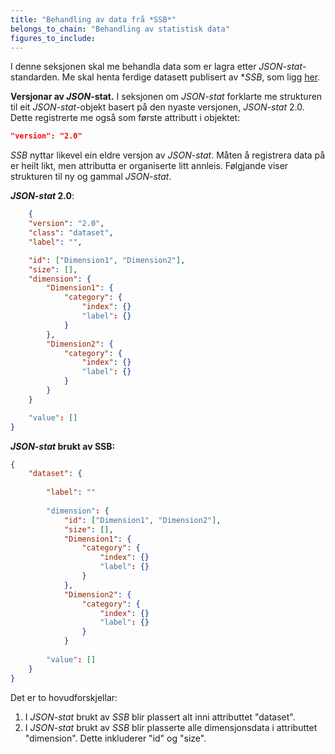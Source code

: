 ```yaml
---
title: "Behandling av data frå *SSB*"
belongs_to_chain: "Behandling av statistisk data"
figures_to_include:
---
```


I denne seksjonen skal me behandla data som er lagra etter *JSON-stat*-standarden. Me skal henta ferdige datasett publisert av **SSB*, som ligg [her](https://data.ssb.no/api/).

**Versjonar av *JSON*-stat.** I seksjonen om *JSON-stat* forklarte me strukturen til eit *JSON-stat*-objekt basert på den nyaste versjonen, *JSON-stat* 2.0. Dette registrerte me også som første attributt i objektet:

```json
"version": "2.0"
```

*SSB* nyttar likevel ein eldre versjon av *JSON-stat*. Måten å registrera data på er heilt likt, men attributta er organiserte litt annleis. Følgjande viser strukturen til ny og gammal *JSON-stat*.


***JSON-stat* 2.0**:

```json
    {
    "version": "2.0",
    "class": "dataset",
    "label": "", 

    "id": ["Dimension1", "Dimension2"],
    "size": [], 
    "dimension": {
        "Dimension1": {
            "category": {
                "index": {}
                "label": {}
            }
        },
        "Dimension2": {
            "category": {
                "index": {}
                "label": {}
            }
        } 
    }

    "value": []
}
```
***JSON-stat* brukt av SSB:**

```json
{
    "dataset": {
        
        "label": ""
        
        "dimension": {
            "id": ["Dimension1", "Dimension2"],
            "size": [], 
            "Dimension1": {
                "category": {
                    "index": {}
                    "label": {}
                }
            },
            "Dimension2": {
                "category": {
                    "index": {}
                    "label": {}
                }
            }
        
        "value": []
    }
}
```

Det er to hovudforskjellar:

1. I *JSON-stat* brukt av *SSB* blir plassert alt inni attributtet "dataset".
2. I *JSON-stat* brukt av *SSB* blir plasserte alle dimensjonsdata i attributtet "dimension". Dette inkluderer "id" og "size".

